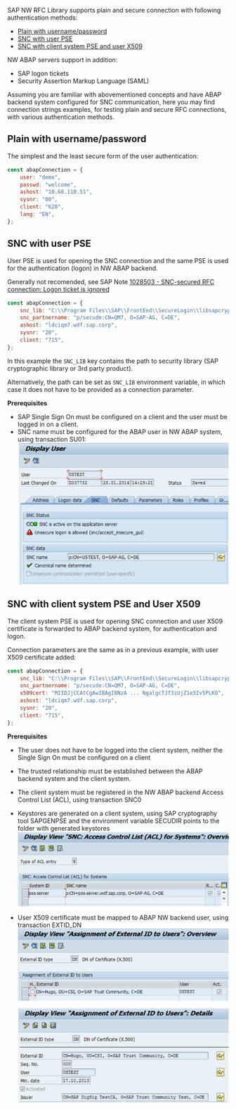 SAP NW RFC Library supports plain and secure connection with following authentication methods:

-   [Plain with username/password](#plain-with-username-password)
-   [SNC with user PSE](#snc-with-user-pse)
-   [SNC with client system PSE and user X509](#snc-with-client-system-pse-and-user-x509)

NW ABAP servers support in addition:

-   SAP logon tickets
-   Security Assertion Markup Language (SAML)

Assuming you are familiar with abovementioned concepts and have ABAP backend system configured for SNC communication, here you may find connection strings examples, for testing plain and secure RFC connections, with various authentication methods.

## Plain with username/password

The simplest and the least secure form of the user authentication:

```javascript
const abapConnection = {
    user: "demo",
    passwd: "welcome",
    ashost: "10.68.110.51",
    sysnr: "00",
    client: "620",
    lang: "EN",
};
```

## SNC with user PSE

User PSE is used for opening the SNC connection and the same PSE is used for the authentication (logon) in NW ABAP backend.

Generally not recomended, see SAP Note [1028503 - SNC-secured RFC connection: Logon ticket is ignored](https://launchpad.support.sap.com/#/notes/1028503)

```javascript
const abapConnection = {
    snc_lib: "C:\\Program Files\\SAP\\FrontEnd\\SecureLogin\\libsapcrypto.dll",
    snc_partnername: "p/secude:CN=QM7, O=SAP-AG, C=DE",
    ashost: "ldciqm7.wdf.sap.corp",
    sysnr: "20",
    client: "715",
};
```

In this example the `SNC_LIB` key contains the path to security library (SAP cryptographic library or 3rd party product).

Alternatively, the path can be set as `SNC_LIB` environment variable, in which case it does not have to be provided as a connection parameter.

**Prerequisites**

-   SAP Single Sign On must be configured on a client and the user must be logged in on a client.
-   SNC name must be configured for the ABAP user in NW ABAP system, using transaction SU01:
    ![](assets/SU01-SNC.png)

## SNC with client system PSE and User X509

The client system PSE is used for opening SNC connection and user X509 certificate is forwarded to ABAP backend system, for authentication and logon.

Connection parameters are the same as in a previous example, with user X509 certificate added:

```javascript
const abapConnection = {
    snc_lib: "C:\\Program Files\\SAP\\FrontEnd\\SecureLogin\\libsapcrypto.dll",
    snc_partnername: "p/secude:CN=QM7, O=SAP-AG, C=DE",
    x509cert: "MIIDJjCCAtCgAwIBAgIBNzA ... NgalgcTJf3iUjZ1e5Iv5PLKO",
    ashost: "ldciqm7.wdf.sap.corp",
    sysnr: "20",
    client: "715",
};
```

**Prerequisites**

-   The user does not have to be logged into the client system, neither the Single Sign On must be configured on a client
-   The trusted relationship must be established between the ABAP backend system and the client system.
-   The client system must be registered in the NW ABAP backend Access Control List (ACL), using transaction SNC0
-   Keystores are generated on a client system, using SAP cryptography tool SAPGENPSE and the environment variable SECUDIR points to the folder with generated keystores
    ![](assets/SNC0-1.png)
-   User X509 certificate must be mapped to ABAP NW backend user, using transaction EXTID_DN
    ![](assets/EXTID_DN-1.png)

    ![](assets/EXTID_DN-2.png)
